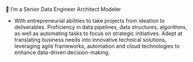 <!--
**jgh2i/jgh2i** is a ✨ _special_ ✨ repository because its `README.md` (this file) appears on your GitHub profile.
-->
🙂 I’m a Senior Data Engineer Architect Modeler
- With entrepreneurial abilities to take projects from ideation to deliverables. 
  Proficiency in data pipelines, data structures, algorithms, as well as automating tasks to focus on
strategic initiatives. Adept at translating business needs into innovative technical solutions,  leveraging agile
frameworks, automation and cloud technologies to enhance data-driven decision-making.

